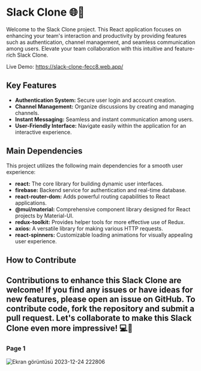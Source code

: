 # Slack Clone 🌐💬

Welcome to the Slack Clone project. This React application focuses on enhancing your team's interaction and productivity by providing features such as authentication, channel management, and seamless communication among users. Elevate your team collaboration with this intuitive and feature-rich Slack Clone.

Live Demo: https://slack-clone-fecc8.web.app/

## Key Features
- **Authentication System:** Secure user login and account creation.
- **Channel Management:** Organize discussions by creating and managing channels.
- **Instant Messaging:** Seamless and instant communication among users.
- **User-Friendly Interface:** Navigate easily within the application for an interactive experience.

## Main Dependencies
This project utilizes the following main dependencies for a smooth user experience:
- **react:** The core library for building dynamic user interfaces.
- **firebase:** Backend service for authentication and real-time database.
- **react-router-dom:** Adds powerful routing capabilities to React applications.
- **@mui/material:** Comprehensive component library designed for React projects by Material-UI.
- **redux-toolkit:** Provides helper tools for more effective use of Redux.
- **axios:** A versatile library for making various HTTP requests.
- **react-spinners:** Customizable loading animations for visually appealing user experience.

## How to Contribute
Contributions to enhance this Slack Clone are welcome! If you find any issues or have ideas for new features, please open an issue on GitHub. To contribute code, fork the repository and submit a pull request. Let's collaborate to make this Slack Clone even more impressive! 💻🌟
------
### Page 1
![Ekran görüntüsü 2023-12-24 222806](https://github.com/Nazim527/slack-clone/assets/68445690/234dacdb-07cb-4822-a548-64604c4e5a4d)
